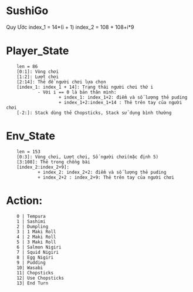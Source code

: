 # SushiGo
Quy Ước
        index_1 = 14*(i + 1)
        index_2 = 108 + 108+i*9
# Player_State
        len = 86
        [0:1]: Vòng chơi
        [1:2]: Lượt chơi
        [2:14]: Thẻ để người chơi lựa chọn
        [index_1: index_1 + 14]: Trạng thái người chơi thứ i
                - Với i == 0 là bản thân mình:
                        + index_1: index_1+2: điểm và số lượng thẻ puding
                        + index_1+2:index_1+14 : Thẻ trên tay của người chơi
        [-2:]: Stack dùng thẻ Chopsticks, Stack sử dụng bình thường
# Env_State
        len = 153
        [0:3]: Vòng chơi, Lượt chơi, Số người chơi(mặc định 5)
        [3:108]: Thẻ trong chồng bài
        [index_2:index_2+9]:
                + index_2: index_2+2: điểm và số lượng thẻ puding
                + index_2+2 : index_2+9: Thẻ trên tay của người chơi

# Action:
        0 | Tempura      
        1 | Sashimi      
        2 | Dumpling     
        3 | 1 Maki Roll  
        4 | 2 Maki Roll  
        5 | 3 Maki Roll  
        6 | Salmon Nigiri
        7 | Squid Nigiri 
        8 | Egg Nigiri   
        9 | Pudding      
        10| Wasabi 
        11| Chopsticks
        12| Use Chopsticks
        13| End Turn
        